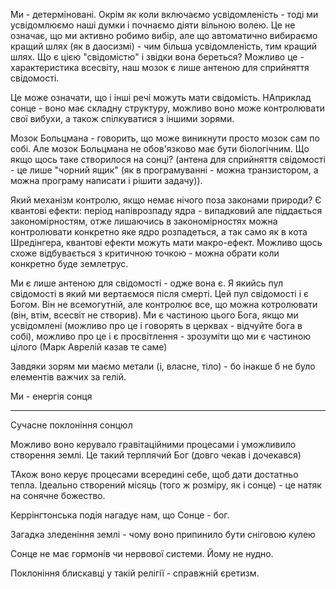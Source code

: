 Ми - детерміновані. Окрім як коли включаємо усвідомленість - тоді ми усвідомлюємо наші думки і почнаємо діяти вільною волею. Це не означає, що ми активно робимо вибір, але що автоматично вибираємо кращий шлях (як в даосизмі) - чим більша усвідомленість, тим кращий шлях. Що є цією "свідомістю" і звідки вона береться? Можливо це - характеристика всесвіту, наш мозок є лише антеною для сприйняття свідомості.

Це може означати, що і інші речі можуть мати свідомість. НАприклад сонце - воно має складну структуру, можливо воно може контролювати свої вибухи, а також спілкуватися з іншими зорями.

Мозок Больцмана - говорить, що може виникнути просто мозок сам по собі. Але мозок Больцмана не обов'язково має бути біологічним. Що якщо щось таке створилося на сонці? (антена для сприйняття свідомості - це лише "чорний ящик" (як в програмуванні - можна транзистором,  а можна програму написати і рішити задачу)).

Який механізм контролю, якщо немає нічого поза законами природи? Є квантові ефекти: період напіврозпаду ядра - випадковий але піддається закономірностям, отже лишаючись в закономірностях можна контролювати конкретно яке ядро розпадеться, а так само як в кота Шредінгера, квантові ефекти можуть мати макро-ефект. Можливо щось схоже відбувається з критичною точкою - можна обрати коли конкретно буде землетрус.

Ми є лише антеною для свідомості - одже вона є. Я якийсь пул свідомості в який ми вертаємося після смерті. Цей пул свідомості і є Богом. Він не всемогутній, але контролює все, що можна котролювати (він, втім, всесвіт не створив). Ми є частиною цього Бога, якщо ми усвідомлені (можливо про це і говорять в церквах - відчуйте бога в собі), можливо про це і є просвітлення - зрозуміти що ми є частиною цілого (Марк Аврелій казав те саме)


Завдяки зорям ми маємо метали (і, власне, тіло) - бо інакше б не було елементів важчих за гелій.

Ми - енергія сонця

----

Сучасне поклоніння сонцюл                                                  

Можливо воно керувало гравітаційними процесами і уможливило створення землі. Це такий терплячий Бог (довго чекав і дочекався)

ТАкож воно керує процесами всередині себе, щоб дати достатньо тепла. Ідеально створений місяць (того ж розміру, як і сонце) - це натяк на сонячне божество.

Керрінгтонська подія нагадує нам, що Сонце - бог.

Загадка зледеніння землі - чому воно припинило бути сніговою кулею

Сонце не має гормонів чи нервової системи. Йому не нудно.

Поклоніння блискавці у такій релігії - справжній єретизм.